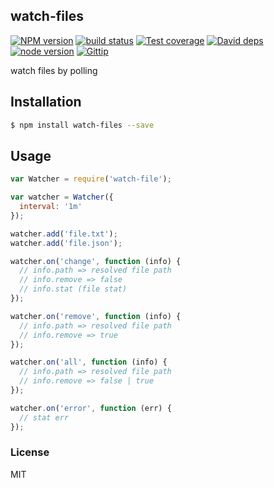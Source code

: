 watch-files
---------------

[![NPM version][npm-image]][npm-url]
[![build status][travis-image]][travis-url]
[![Test coverage][coveralls-image]][coveralls-url]
[![David deps][david-image]][david-url]
[![node version][node-image]][node-url]
[![Gittip][gittip-image]][gittip-url]

[npm-image]: https://img.shields.io/npm/v/watch-files.svg?style=flat-square
[npm-url]: https://npmjs.org/package/watch-files
[travis-image]: https://img.shields.io/travis/node-modules/watch-files.svg?style=flat-square
[travis-url]: https://travis-ci.org/node-modules/watch-files
[coveralls-image]: https://img.shields.io/coveralls/node-modules/watch-files.svg?style=flat-square
[coveralls-url]: https://coveralls.io/r/node-modules/watch-files?branch=master
[david-image]: https://img.shields.io/david/node-modules/watch-files.svg?style=flat-square
[david-url]: https://david-dm.org/node-modules/watch-files
[node-image]: https://img.shields.io/badge/node.js-%3E=_0.10-green.svg?style=flat-square
[node-url]: http://nodejs.org/download/
[gittip-image]: https://img.shields.io/gittip/dead-horse.svg?style=flat-square
[gittip-url]: https://www.gittip.com/dead-horse/

watch files by polling

## Installation

```bash
$ npm install watch-files --save
```

## Usage

```js
var Watcher = require('watch-file');

var watcher = Watcher({
  interval: '1m'
});

watcher.add('file.txt');
watcher.add('file.json');

watcher.on('change', function (info) {
  // info.path => resolved file path
  // info.remove => false
  // info.stat (file stat)
});

watcher.on('remove', function (info) {
  // info.path => resolved file path
  // info.remove => true
});

watcher.on('all', function (info) {
  // info.path => resolved file path
  // info.remove => false | true
});

watcher.on('error', function (err) {
  // stat err
});
```

### License

MIT
